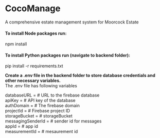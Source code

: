 # CocoManage
A comprehensive estate management system for Moorcock Estate

<h4>To install Node packages run: </h4><p>npm install</p>
<h4>To install Python packages run (navigate to backend folder): </h4><p>pip install -r requirements.txt</p> 
<!--ol>
  <li>pip install djangorestframework</li>
  <li>pip install django-cors-headers</li>
  <li>pip insall openmeteo_requests</li>
  <li>pip install requests-cache</li>
  <li>pip retry-requests</li>
  <li>pip install numpy</li>
  <li>pip install pandas</li>
  <li>pip install pyrebase4</li>
  <li>pip install dotenv</li>
</ol-->

<p><b>Create a .env file in the backend folder to store database credentials and other necessary variables.</b><br> The .env file has following variables</p>
<div>
  databaseURL = # URL to the firebase database <br>
  apiKey = # API key of the database <br>
  authDomain = # The firebase domain <br>
  projectId = # Firebase project ID <br>
  storageBucket = # storageBucket <br>
  messagingSenderId = # sender id for messages <br>
  appId = # app id <br>
  measurementId = # mesaurement id <br>
</div>
